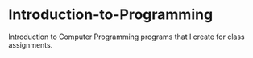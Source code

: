 Introduction-to-Programming
===========================

Introduction to Computer Programming programs that I create for class assignments.

